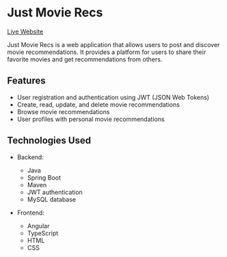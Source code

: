 # Just Movie Recs

[Live Website](https://jmr-frontend-09ea084b198b.herokuapp.com/)

Just Movie Recs is a web application that allows users to post and discover movie recommendations. It provides a platform for users to share their favorite movies and get recommendations from others.

## Features

- User registration and authentication using JWT (JSON Web Tokens)
- Create, read, update, and delete movie recommendations
- Browse movie recommendations
- User profiles with personal movie recommendations

## Technologies Used

- Backend:
  - Java
  - Spring Boot
  - Maven
  - JWT authentication
  - MySQL database

- Frontend:
  - Angular
  - TypeScript
  - HTML
  - CSS
